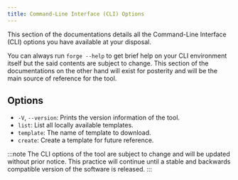 ```yaml
---
title: Command-Line Interface (CLI) Options
---
```


This section of the documentations details all the Command-Line Interface (CLI)
options you have available at your disposal.

You can always run `forge --help` to get brief help on your CLI environment
itself but the said contents are subject to change. This section of the
documentations on the other hand will exist for posterity and will be the main
source of reference for the tool.

## Options

- `-V`, `--version`: Prints the version information of the tool.
- `list`: List all locally available templates.
- `template`: The name of template to download.
- `create`: Create a template for future reference.

<!-- prettier-ignore-start -->
:::note
The CLI options of the tool are subject to change and will be updated
without prior notice. This practice will continue until a stable and backwards
compatible version of the software is released.
:::
<!-- prettier-ignore-end -->
